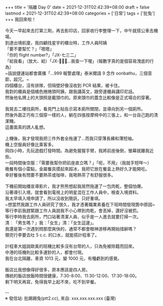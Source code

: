 +++
title = '隔離 Day 0'
date = 2021-12-31T02:42:39+08:00
draft = false
lastmod = 2021-12-31T02:42:39+08:00
categories = ['日常']
tags = ['批兔']
+++
我回來啦！<br>
<br>
今天一早起來去打第三劑，再去影印店，回家收行李整理一下，中午就搭公車去機場。<br>
到達出境航廈，我四顧找星宇的櫃台時，工作人員阿姨<br>
「要不要幫忙？」「嗯嗯」<br>
「你的 flight number?」「JX-七三二」<br>
「給我看」（放大、給）「JX-…我查一下喔」（報數字真的是個容易洩底的行為）<br>
~話說捷運站都會廣播「…999 報警處理」泰米爾語 9 念作 oonbathu，三個音節，超冗。~<br>
四個櫃台，沒有排隊，但隔壁好像沒收到 PCR 結果，被卡住。<br>
我對的櫃員是個橘色捲捲頭阿胰，跟我講英文，跟旁邊櫃員講印尼話。<br>
然後他名牌上的大頭照是戴頭巾的。原來頭巾的蓋念比較像是正式場合的穿著。<br>
<br>
我晃去二樓找廁所，看見門上貼告示寫本廁所關閉，並導向到另一個廁所。<br>
然後外面正巧有三個穿一樣的人，躺在四張按摩椅中的三張上，和一台自己跑的清潔機。<br>
這畫面真的誘人亂想。<br>
<br>
上機後，我才發現我把三件外套全拖運了…而我只穿薄長褲和薄短袖。<br>
機上空服員好像比乘客多。<br>
飛四小時，先玩遊戲打發時間。為避免猩猩手臂，我將前座後倒，螢幕就離我近些。<br>
一段時間後空服：「需要我幫你把前座直立嗎？」「呃，不用」（我就手短咩～）<br>
晚餐有個小雷點，金屬餐具摸起來超冰，我把它放在餐盒上熱好久才能開吃。<br>
幸好餐後有問要不要熱茶或咖啡，我喝熱茶了有舒服很多。<br>
<br>
下機前開始播宣導影片，我才熊熊想起我居然拖運了一包肉乾，整個怕爆。<br>
沿著導引入境，就會看到電視上的明星混在工作人員中，檢查入境資料。<br>
我太早填入境申請了，所以沒收到簡訊，只好重填。<br>
~想當然我跟工作人員研究了很久，我才憑著職業素養在下班時間發現箇中原因~<br>
等行李前我趕緊跟工作人員說我不小心帶到肉乾，會丟掉，還好沒被罰。<br>
等行李時我去廁所，門口站著清潔人員、似乎是一人進去就要打掃一次。<br>
清︰「男生嗎？」我：「女生」清：「女生這邊」。<br>
我還是第一次遇到問那麼爽快的，通常不都會眼神游移再開始措辭嗎？<br>
領完行李要去吐 5 c.c. 的口水，就能搭計程車了。<br>
<br>
計程車大姐說歐美的班機比較多沒有台幣的人，只為免被除籍而回來。<br>
中港的班機則比較多運鈔的人，都會付現。<br>
我在台北隔離，車資 1013 元，變 1000 元，有種虧到的感覺。<br>
<br>
飯店比我想像得好很多，原本應該是四人房。<br>
傳統的飯店放飯時間很健康，7:30-8:00、11:30-12:00、17:30-18:00。<br>
剩下明天再寫，免得我早上起不來，吃不到早餐。<br>
<br>
--<br>
※ 發信站: 批踢踢兔(ptt2.cc), 來自: xxx.xxx.xxx.xxx (臺灣)<br>
